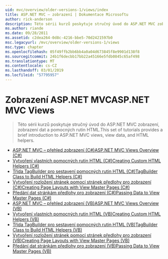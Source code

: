 ```yaml
---
uid: mvc/overview/older-versions-1/views/index
title: ASP.NET MVC – zobrazení | Dokumentace Microsoftu
author: rick-anderson
description: Této sérii kurzů poskytuje stručný úvod do ASP.NET MVC zobrazení, zobrazení dat a pomocných rutin HTML.
ms.author: riande
ms.date: 09/28/2011
ms.assetid: c2dea264-0d8c-4216-bbe5-70d2421597b0
msc.legacyurl: /mvc/overview/older-versions-1/views
msc.type: chapter
ms.openlocfilehash: 05f49ffb2bb6bb4a0a04d673845f8e9901d138f8
ms.sourcegitcommit: 24b1f6decbb17bb22a45166e5fdb0845c65af498
ms.translationtype: MT
ms.contentlocale: cs-CZ
ms.lasthandoff: 03/01/2019
ms.locfileid: "57795957"
---
```

<a name="aspnet-mvc-views"></a><span data-ttu-id="910de-103">Zobrazení ASP.NET MVC</span><span class="sxs-lookup"><span data-stu-id="910de-103">ASP.NET MVC Views</span></span>
====================
> <span data-ttu-id="910de-104">Této sérii kurzů poskytuje stručný úvod do ASP.NET MVC zobrazení, zobrazení dat a pomocných rutin HTML.</span><span class="sxs-lookup"><span data-stu-id="910de-104">This set of tutorials provides a brief introduction to ASP.NET MVC views, view data, and HTML helpers.</span></span>


- [<span data-ttu-id="910de-105">ASP.NET MVC – přehled zobrazení (C#)</span><span class="sxs-lookup"><span data-stu-id="910de-105">ASP.NET MVC Views Overview (C#)</span></span>](asp-net-mvc-views-overview-cs.md)
- [<span data-ttu-id="910de-106">Vytvoření vlastních pomocných rutin HTML (C#)</span><span class="sxs-lookup"><span data-stu-id="910de-106">Creating Custom HTML Helpers (C#)</span></span>](creating-custom-html-helpers-cs.md)
- [<span data-ttu-id="910de-107">Třída TagBuilder pro sestavení pomocných rutin HTML (C#)</span><span class="sxs-lookup"><span data-stu-id="910de-107">TagBuilder Class to Build HTML Helpers (C#)</span></span>](using-the-tagbuilder-class-to-build-html-helpers-cs.md)
- [<span data-ttu-id="910de-108">Vytvoření rozložení stránek pomocí stránek předlohy pro zobrazení (C#)</span><span class="sxs-lookup"><span data-stu-id="910de-108">Creating Page Layouts with View Master Pages (C#)</span></span>](creating-page-layouts-with-view-master-pages-cs.md)
- [<span data-ttu-id="910de-109">Předání dat stránkám předlohy pro zobrazení (C#)</span><span class="sxs-lookup"><span data-stu-id="910de-109">Passing Data to View Master Pages (C#)</span></span>](passing-data-to-view-master-pages-cs.md)
- [<span data-ttu-id="910de-110">ASP.NET MVC – přehled zobrazení (VB)</span><span class="sxs-lookup"><span data-stu-id="910de-110">ASP.NET MVC Views Overview (VB)</span></span>](asp-net-mvc-views-overview-vb.md)
- [<span data-ttu-id="910de-111">Vytvoření vlastních pomocných rutin HTML (VB)</span><span class="sxs-lookup"><span data-stu-id="910de-111">Creating Custom HTML Helpers (VB)</span></span>](creating-custom-html-helpers-vb.md)
- [<span data-ttu-id="910de-112">Třída TagBuilder pro sestavení pomocných rutin HTML (VB)</span><span class="sxs-lookup"><span data-stu-id="910de-112">TagBuilder Class to Build HTML Helpers (VB)</span></span>](using-the-tagbuilder-class-to-build-html-helpers-vb.md)
- [<span data-ttu-id="910de-113">Vytvoření rozložení stránek pomocí stránek předlohy pro zobrazení (VB)</span><span class="sxs-lookup"><span data-stu-id="910de-113">Creating Page Layouts with View Master Pages (VB)</span></span>](creating-page-layouts-with-view-master-pages-vb.md)
- [<span data-ttu-id="910de-114">Předání dat stránkám předlohy pro zobrazení (VB)</span><span class="sxs-lookup"><span data-stu-id="910de-114">Passing Data to View Master Pages (VB)</span></span>](passing-data-to-view-master-pages-vb.md)
